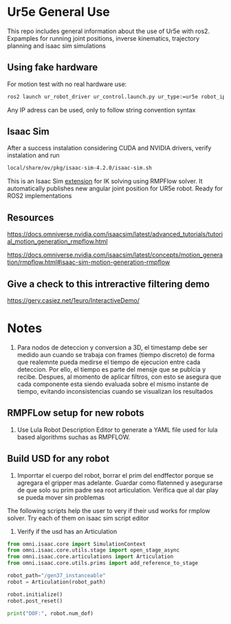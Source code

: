 # Ur5e General Use
This repo includes general information about the use of Ur5e with ros2. Expamples for running joint positions, inverse kinematics, trajectory planning and isaac sim simulations

## Using fake hardware 
For motion test with no real hardware use:
```bash
ros2 launch ur_robot_driver ur_control.launch.py ur_type:=ur5e robot_ip:=192.168.56.101 use_fake_hardware:=true 
```
Any IP adress can be used, only to follow string convention syntax

## Isaac Sim 
After a success instalation considering CUDA and NVIDIA drivers, verify instalation and run 

```bash
local/share/ov/pkg/isaac-sim-4.2.0/isaac-sim.sh
```
This is an Isaac Sim [extension](https://github.com/ferestradaa/ur5e/tree/main/ik_extension1) for IK solving using RMPFlow solver. It automatically publishes new angular joint position for UR5e robot. Ready for ROS2 implementations

## Resources

https://docs.omniverse.nvidia.com/isaacsim/latest/advanced_tutorials/tutorial_motion_generation_rmpflow.html

https://docs.omniverse.nvidia.com/isaacsim/latest/concepts/motion_generation/rmpflow.html#isaac-sim-motion-generation-rmpflow

## Give a check to this intreractive filtering demo

https://gery.casiez.net/1euro/InteractiveDemo/

# Notes

1. Para nodos de deteccion y conversion a 3D, el timestamp debe ser medido aun cuando se trabaja con frames (tiempo discreto) de forma que realemnte pueda medirse el tiempo de ejecucion entre cada deteccion.
Por ello, el tiempo es parte del mensje que se publcia y recibe.
Despues, al momento de aplicar filtros, con esto se asegura que cada componente esta siendo evaluada sobre el mismo instante de tiempo, evitando inconsistencias cuando
se visualizan los resultados


## RMPFLow setup for new robots
1. Use Lula Robot Description Editor to generate a YAML file used for lula based algorithms suchas as RMPFLOW.

## Build USD for any robot

1. Imporrtar el cuerpo del robot, borrar el prim del endffector porque se agregara el gripper mas adelante. Guardar como flatenned y asegurarse de que solo su prim padre sea root articulation. Verifica que al dar play se pueda mover sin problemas

The following scripts help the user to very if their usd works for rmplow solver. Try each of them on isaac sim script editor


1. Verify if the usd has an Articulation
```python
from omni.isaac.core import SimulationContext
from omni.isaac.core.utils.stage import open_stage_async
from omni.isaac.core.articulations import Articulation
from omni.isaac.core.utils.prims import add_reference_to_stage

robot_path="/gen37_instanceable"
robot = Articulation(robot_path)

robot.initialize()  
robot.post_reset()

print("DOF:", robot.num_dof)
```


